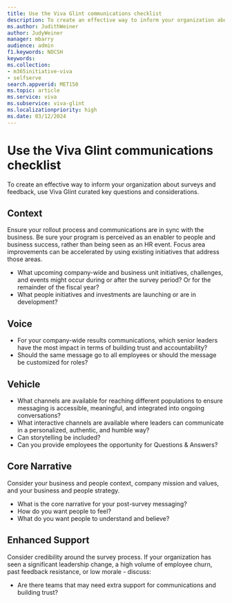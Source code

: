 ```yaml
---
title: Use the Viva Glint communications checklist
description: To create an effective way to inform your organization about surveys and feedback, use Viva Glint curated key questions and considerations. 
ms.author: JudithWeiner
author: JudyWeiner
manager: mbarry
audience: admin
f1.keywords: NOCSH
keywords: 
ms.collection:  
- m365initiative-viva
- selfserve 
search.appverid: MET150 
ms.topic: article
ms.service: viva
ms.subservice: viva-glint
ms.localizationpriority: high
ms.date: 03/12/2024
---
```


# Use the Viva Glint communications checklist

To create an effective way to inform your organization about surveys and feedback, use Viva Glint curated key questions and considerations. 

## Context

Ensure your rollout process and communications are in sync with the business. Be sure your program is perceived as an enabler to people and business success, rather than being seen as an HR event. Focus area improvements can be accelerated by using existing initiatives that address those areas.

- What upcoming company-wide and business unit initiatives, challenges, and events might occur during or after the survey period? Or for the remainder of the fiscal year?
- What people initiatives and investments are launching or are in development?

## Voice

- For your company-wide results communications, which senior leaders have the most impact in terms of building trust and accountability? 
- Should the same message go to all employees or should the message be customized for roles?

## Vehicle

- What channels are available for reaching different populations to ensure messaging is accessible, meaningful, and integrated into ongoing conversations? 
- What interactive channels are available where leaders can communicate in a personalized, authentic, and humble way?
- Can storytelling be included?
- Can you provide employees the opportunity for Questions & Answers? 

## Core Narrative

Consider your business and people context, company mission and values, and your business and people strategy.

- What is the core narrative for your post-survey messaging? 
- How do you want people to feel?
- What do you want people to understand and believe? 

## Enhanced Support

Consider credibility around the survey process. If your organization has seen a significant leadership change, a high volume of employee churn, past feedback resistance, or low morale - discuss:

- Are there teams that may need extra support for communications and building trust? 

